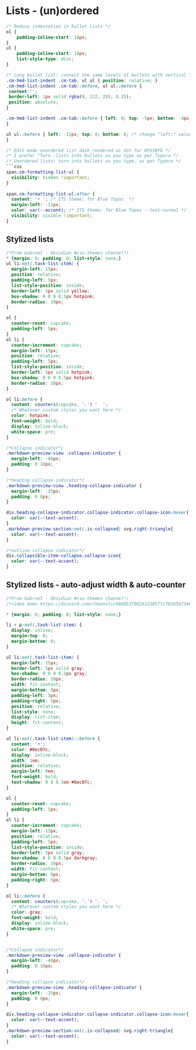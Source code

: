 # Lists - (un)ordered

```css
/* Reduce indentation in bullet lists */
ol {
    padding-inline-start: 18px;
}
ul {
    padding-inline-start: 18px;
    list-style-type: disc;
}

/* Long bullet list: connect the same levels of bullets with vertical "lines" */
.cm-hmd-list-indent .cm-tab, ul ul { position: relative; }
.cm-hmd-list-indent .cm-tab::before, ul ul::before {
 content:'';
 border-left: 1px solid rgba(0, 122, 255, 0.25);
 position: absolute;
}

.cm-hmd-list-indent .cm-tab::before { left: 0; top: -5px; bottom: -4px; 
}

ul ul::before { left: -11px; top: 0; bottom: 0; /* change "left:" value for align of vert. line */
}

/* Edit mode unordered list dash rendered as dot for WYSIWYG */
/* I prefer "Turn -lists into bullets as you type as per Typora */
/* Unordered lists: turn into bullets as you type, as per Typora */
```css
span.cm-formatting-list-ul {
  visibility: hidden !important;
}
  
span.cm-formatting-list-ul:after {
  content: '• '; /* ITS theme; for Blue Topaz  */
  margin-left: -12px;
  color: var(--accent); /* ITS theme; for Blue Topaz --text-normal */
  visibility: visible !important;
}
```

## Stylized lists
```css
/*From Gabroel - Obsidian #css-themes channel*/
* {margin: 0; padding: 0; list-style: none;}
ul li:not(.task-list-item) {
  margin-left: 15px;
  position: relative;
  padding-left: 5px;
  list-style-position: inside;
  border-left: 5px solid yellow;
  box-shadow: 0 0 0 0.5px hotpink;
  border-radius: 10px;
}

ol {
  counter-reset: cupcake;
  padding-left: 5px;
}
ol li {
  counter-increment: cupcake;
  margin-left: 15px;
  position: relative;
  padding-left: 5px;
  list-style-position: inside;
  border-left: 5px solid hotpink;
  box-shadow: 0 0 0 0.5px hotpink;
  border-radius: 10px;
}

ol li:before {
  content: counters(cupcake, '.') '  ';
  /* Whatever custom styles you want here */
  color: hotpink;
  font-weight: bold;
  display: inline-block;
  white-space: pre;
}

/*Collapse indicator*/
.markdown-preview-view .collapse-indicator {
  margin-left: -46px;
  padding: 0 18px;
}

/*heading collapse indicator*/
.markdown-preview-view .heading-collapse-indicator {
  margin-left: -25px;
  padding: 0 8px;
}

div.heading-collapse-indicator.collapse-indicator.collapse-icon:hover{
  color: var(--text-accent);
}
.markdown-preview-section:not(.is-collapsed) svg.right-triangle{
  color: var(--text-accent);
}

/*outline collapse indicator*/
div.collapsible-item-collapse.collapse-icon{
  color: var(--text-accent);
}
```

## Stylized lists - auto-adjust width & auto-counter
```css
/*From Gabroel - Obsidian #css-themes channel*/
/*video demo https://discord.com/channels/686053708261228577/702656734631821413/784922140465692712 */

* {margin: 0; padding: 0; list-style: none;}

li > p:not(.task-list-item) {
  display: inline;
  margin-top: 0;
  margin-bottom: 0;
}

ul li:not(.task-list-item) {
  margin-left: 15px;
  border-left: 5px solid gray;
  box-shadow: 0 0 0 0.5px gray;
  border-radius: 10px;
  width: fit-content;
  margin-bottom: 8px;
  padding-left: 5px;
  padding-right: 5px;
  position: relative;
  list-style: none;
  display: list-item;
  height: fit-content;
}

ul li:not(.task-list-item)::before {
  content: '•';
  color: #8ec07c;
  display: inline-block;
  width: 1em;
  position: relative;
  margin-left: 0em;
  font-weight: bold;
  text-shadow: 0 0 0.5em #8ec07c;
}

ol {
  counter-reset: cupcake;
  padding-left: 5px;
}
ol li {
  counter-increment: cupcake;
  margin-left: 15px;
  position: relative;
  padding-left: 5px;
  list-style-position: inside;
  border-left: 5px solid gray;
  box-shadow: 0 0 0 0.5px darkgray;
  border-radius: 10px;
  width: fit-content;
  margin-bottom: 8px;
  padding-right: 5px;
}

ol li::before {
  content: counters(cupcake, '.') '. ';
  /* Whatever custom styles you want here */
  color: gray;
  font-weight: bold;
  display: inline-block;
  white-space: pre;
}


/*Collapse indicator*/
.markdown-preview-view .collapse-indicator {
  margin-left: -46px;
  padding: 0 18px;
}

/*heading collapse indicator*/
.markdown-preview-view .heading-collapse-indicator {
  margin-left: -25px;
  padding: 0 8px;
}

div.heading-collapse-indicator.collapse-indicator.collapse-icon:hover{
  color: var(--text-accent);
}
.markdown-preview-section:not(.is-collapsed) svg.right-triangle{
  color: var(--text-accent);
}
```
